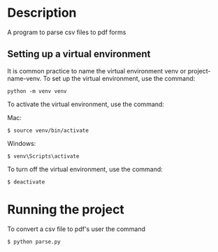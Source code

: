 # Description
A program to parse csv files to pdf forms

## Setting up a virtual environment
It is common practice to name the virtual environment venv or project-name-venv.
To set up the virtual environment, use the command:
```
python -m venv venv
```

To activate the virtual environment, use the command:

Mac:
```
$ source venv/bin/activate
```

Windows:
```
$ venv\Scripts\activate
```

To turn off the virtual environment, use the command:
```
$ deactivate
```

# Running the project
To convert a csv file to pdf's user the command
```
$ python parse.py
```
